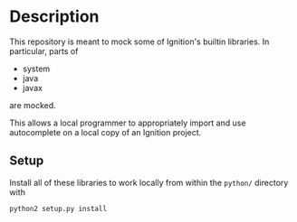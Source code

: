 # Description
This repository is meant to mock some of Ignition's builtin libraries. In 
particular, parts of
* system
* java
* javax

are mocked.

This allows a local programmer to appropriately import and use autocomplete on
a local copy of an Ignition project.

## Setup
Install all of these libraries to work locally from within the `python/` 
directory with
```bash
python2 setup.py install
```
